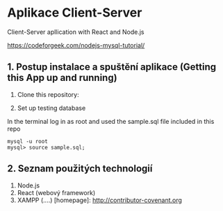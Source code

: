 # Aplikace Client-Server
Client-Server apllication with React and Node.js

https://codeforgeek.com/nodejs-mysql-tutorial/

## 1. Postup instalace a spuštění aplikace (Getting this App up and running)

1. Clone this repository:

2. Set up testing database

In the terminal log in as root and used the sample.sql file included in this repo

```
mysql -u root
mysql> source sample.sql;
```

## 2. Seznam použitých technologií

1. Node.js
2. React (webový framework)
3. XAMPP (....)
[homepage]: http://contributor-covenant.org
